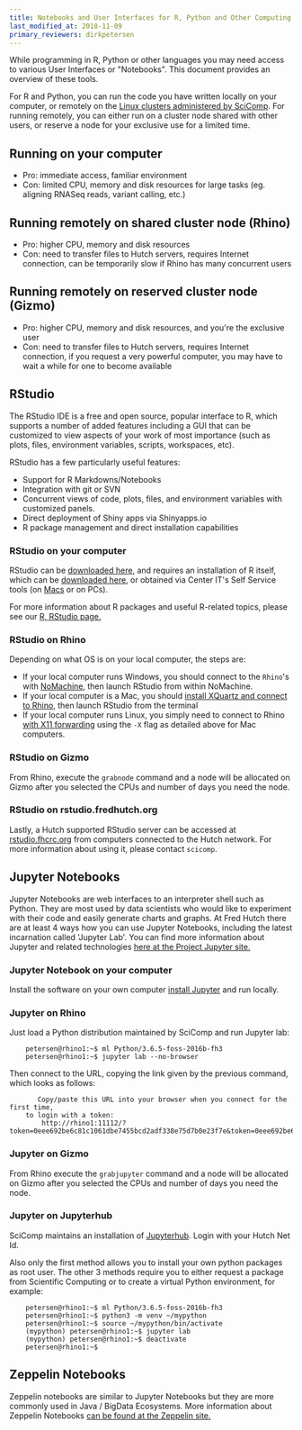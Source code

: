 ```yaml
---
title: Notebooks and User Interfaces for R, Python and Other Computing Languages
last_modified_at: 2018-11-09
primary_reviewers: dirkpetersen
---
```

While programming in R, Python or other languages you may need access to various User Interfaces or "Notebooks".  This document provides an overview of these tools. 

For R and Python, you can run the code you have written locally on your computer, or remotely on the [Linux clusters administered by SciComp](https://sciwiki.fredhutch.org/computing/cluster_rhinoGizmo/). For running remotely, you can either run on a cluster node shared with other users, or reserve a node for your exclusive use for a limited time.

## Running on your computer
- Pro: immediate access, familiar environment
- Con: limited CPU, memory and disk resources for large tasks (eg. aligning RNASeq reads, variant calling, etc.)

## Running remotely on shared cluster node (Rhino)
- Pro: higher CPU, memory and disk resources
- Con: need to transfer files to Hutch servers, requires Internet connection, can be temporarily slow if Rhino has many concurrent users

## Running remotely on reserved cluster node (Gizmo)
- Pro: higher CPU, memory and disk resources, and you're the exclusive user
- Con: need to transfer files to Hutch servers, requires Internet connection, if you request a very powerful computer, you may have to wait a while for one to become available


## RStudio
The RStudio IDE is a free and open source, popular interface to R, which supports a number of added features including a GUI that can be customized to view aspects of your work of most importance (such as plots, files, environment variables, scripts, workspaces, etc).    

RStudio has a few particularly useful features:
- Support for R Markdowns/Notebooks
- Integration with git or SVN
- Concurrent views of code, plots, files, and environment variables with customized panels.  
- Direct deployment of Shiny apps via Shinyapps.io
- R package management and direct installation capabilities

### RStudio on your computer
RStudio can be [downloaded here](https://www.rstudio.com/), and requires an installation of R itself, which can be [downloaded here](https://cran.r-project.org/), or obtained via Center IT's Self Service tools (on [Macs](https://centernet.fredhutch.org/cn/u/center-it/help-desk/mac-support/jamf-pro.html) or on PCs).

For more information about R packages and useful R-related topics, please see our [R, RStudio page.](/bioinformatics/prog_R/)

### RStudio on Rhino
Depending on what OS is on your local computer, the steps are:
- If your local computer runs Windows, you should connect to the `Rhino`'s with [NoMachine](/computing/access_methods/#nomachine-nx-access-multi-os), then launch RStudio from within NoMachine.
- If your local computer is a Mac, you should [install XQuartz and connect to Rhino](/computing/access_methods/#xquartz-x11-mac-osx), then launch RStudio from the terminal
- If your local computer runs Linux, you simply need to connect to Rhino [with X11 forwarding](/computing/access_methods/#xquartz-x11-mac-osx) using the `-X` flag as detailed above for Mac computers.

### RStudio on Gizmo
From Rhino, execute the `grabnode` command and a node will be allocated on Gizmo after you selected the CPUs and number of days you need the node.

### RStudio on rstudio.fredhutch.org
Lastly, a Hutch supported RStudio server can be accessed at [rstudio.fhcrc.org](http://rstudio.fhcrc.org) from computers connected to the Hutch network. For more information about using it, please contact `scicomp`. 

## Jupyter Notebooks

Jupyter Notebooks are web interfaces to an interpreter shell such as Python. They are most used by data scientists who would like to experiment with their code and easily generate charts and graphs. At Fred Hutch there are at least 4 ways how you can use Jupyter Notebooks, including the latest incarnation called 'Jupyter Lab'.  You can find more information about Jupyter and related technologies [here at the Project Jupyter site.](http://jupyter.org/)

### Jupyter Notebook on your computer

Install the software on your own computer [install Jupyter](http://jupyter.org/install) and run locally.

### Jupyter on Rhino

Just load a Python distribution maintained by SciComp and run Jupyter lab:

```
    petersen@rhino1:~$ ml Python/3.6.5-foss-2016b-fh3
    petersen@rhino1:~$ jupyter lab --no-browser
```

Then connect to the URL, copying the link given by the previous command, which looks as follows:
```
       Copy/paste this URL into your browser when you connect for the first time,
    to login with a token:
        http://rhino1:11112/?token=0eee692be6c81c1061dbe7455bcd2adf338e75d7b0e23f7e&token=0eee692be6c81c1061dbe7455bcd2adf338e75d7b0e23f7e
```
### Jupyter on Gizmo

From Rhino execute the `grabjupyter` command and a node will be allocated on Gizmo after you selected the CPUs and number of days you need the node.

### Jupyter on Jupyterhub

SciComp maintains an installation of [Jupyterhub](https://jupyterhub.fhcrc.org/). Login with your Hutch Net Id. 

Also only the first method allows you to install your own python packages as root user. The other 3 methods require you to either request a package from Scientific Computing or to create a virtual Python environment, for example:
```
    petersen@rhino1:~$ ml Python/3.6.5-foss-2016b-fh3
    petersen@rhino1:~$ python3 -m venv ~/mypython
    petersen@rhino1:~$ source ~/mypython/bin/activate
    (mypython) petersen@rhino1:~$ jupyter lab
    (mypython) petersen@rhino1:~$ deactivate
    petersen@rhino1:~$
```

## Zeppelin Notebooks

Zeppelin notebooks are similar to Jupyter Notebooks but they are more commonly used in Java / BigData Ecosystems. More information about Zeppelin Notebooks [can be found at the Zeppelin site.](https://zeppelin.apache.org/)
